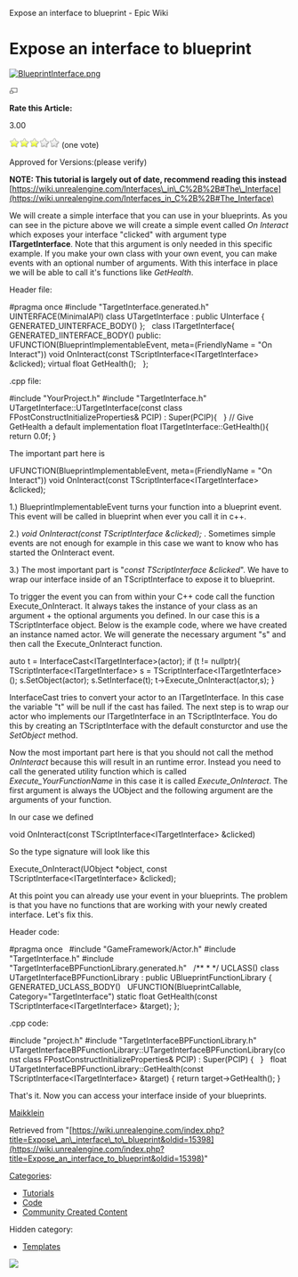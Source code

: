 Expose an interface to blueprint - Epic Wiki                    

Expose an interface to blueprint
================================

[![BlueprintInterface.png](https://d3ar1piqh1oeli.cloudfront.net/5/5a/BlueprintInterface.png/180px-BlueprintInterface.png)](/File:BlueprintInterface.png)

[![](/skins/common/images/magnify-clip.png)](/File:BlueprintInterface.png "Enlarge")

**Rate this Article:**

3.00

![](/extensions/VoteNY/images/star_on.gif)![](/extensions/VoteNY/images/star_on.gif)![](/extensions/VoteNY/images/star_on.gif)![](/extensions/VoteNY/images/star_off.gif)![](/extensions/VoteNY/images/star_off.gif) (one vote)

Approved for Versions:(please verify)

  
**NOTE: This tutorial is largely out of date, recommend reading this instead** [https://wiki.unrealengine.com/Interfaces\_in\_C%2B%2B#The\_Interface](https://wiki.unrealengine.com/Interfaces_in_C%2B%2B#The_Interface)

  
We will create a simple interface that you can use in your blueprints. As you can see in the picture above we will create a simple event called _On Interact_ which exposes your interface "clicked" with argument type **ITargetInterface**. Note that this argument is only needed in this specific example. If you make your own class with your own event, you can make events with an optional number of arguments. With this interface in place we will be able to call it's functions like _GetHealth_.

Header file:

#pragma once
#include "TargetInterface.generated.h"
UINTERFACE(MinimalAPI)
class UTargetInterface :
	public UInterface
{
	GENERATED\_UINTERFACE\_BODY()
};
 
class ITargetInterface{
	GENERATED\_IINTERFACE\_BODY()
public:
	UFUNCTION(BlueprintImplementableEvent, meta\=(FriendlyName \= "On Interact"))
	void OnInteract(const TScriptInterface<ITargetInterface\> &clicked);
	virtual float GetHealth();
 
};

.cpp file:

#include "YourProject.h"
#include "TargetInterface.h"
 
UTargetInterface::UTargetInterface(const class FPostConstructInitializeProperties& PCIP) : Super(PCIP){
 
}
// Give GetHealth a default implementation
float ITargetInterface::GetHealth(){
	return 0.0f;
}

  
The important part here is

UFUNCTION(BlueprintImplementableEvent, meta\=(FriendlyName \= "On Interact"))
	void OnInteract(const TScriptInterface<ITargetInterface\> &clicked);

1.) BlueprintImplementableEvent turns your function into a blueprint event. This event will be called in blueprint when ever you call it in c++.

2.) _void OnInteract(const TScriptInterface<ITargetInterface> &clicked);_ . Sometimes simple events are not enough for example in this case we want to know who has started the OnInteract event.

3.) The most important part is "_const TScriptInterface<ITargetInterface> &clicked_". We have to wrap our interface inside of an TScriptInterface to expose it to blueprint.

To trigger the event you can from within your C++ code call the function Execute\_OnInteract. It always takes the instance of your class as an argument + the optional arguments you defined. In our case this is a TScriptInterface<ITargetInterface> object. Below is the example code, where we have created an instance named actor. We will generate the necessary argument "s" and then call the Execute\_OnInteract function.

auto t \= InterfaceCast<ITargetInterface\>(actor);
if (t !\= nullptr){		
	TScriptInterface<ITargetInterface\> s \= TScriptInterface<ITargetInterface\>();
	s.SetObject(actor);
        s.SetInterface(t);
	t\-\>Execute\_OnInteract(actor,s);
}

InterfaceCast tries to convert your actor to an ITargetInterface. In this case the variable "t" will be null if the cast has failed. The next step is to wrap our actor who implements our ITargetInterface in an TScriptInterface. You do this by creating an TScriptInterface with the default consturctor and use the _SetObject_ method.

Now the most important part here is that you should not call the method _OnInteract_ because this will result in an runtime error. Instead you need to call the generated utility function which is called _Execute\_YourFunctionName_ in this case it is called _Execute\_OnInteract_. The first argument is always the UObject and the following argument are the arguments of your function.

In our case we defined

void OnInteract(const TScriptInterface<ITargetInterface\> &clicked)

So the type signature will look like this

Execute\_OnInteract(UObject \*object, const TScriptInterface<ITargetInterface\> &clicked);

  
At this point you can already use your event in your blueprints. The problem is that you have no functions that are working with your newly created interface. Let's fix this.

Header code:

#pragma once
 
#include "GameFramework/Actor.h"
#include "TargetInterface.h"
#include "TargetInterfaceBPFunctionLibrary.generated.h"
 
/\*\*
 \* 
 \*/
UCLASS()
class UTargetInterfaceBPFunctionLibrary : public UBlueprintFunctionLibrary
{
	GENERATED\_UCLASS\_BODY()
 
	UFUNCTION(BlueprintCallable, Category\="TargetInterface")
	static float GetHealth(const TScriptInterface<ITargetInterface\> &target);
};

.cpp code:

#include "project.h"
#include "TargetInterfaceBPFunctionLibrary.h"
 
 
UTargetInterfaceBPFunctionLibrary::UTargetInterfaceBPFunctionLibrary(const class FPostConstructInitializeProperties& PCIP)
	: Super(PCIP)
{
 
}
 
float UTargetInterfaceBPFunctionLibrary::GetHealth(const TScriptInterface<ITargetInterface\> &target)
{
	return target\-\>GetHealth();
}

That's it. Now you can access your interface inside of your blueprints.

[Maikklein](/index.php?title=User:Maikklein&action=edit&redlink=1 "User:Maikklein (page does not exist)")

Retrieved from "[https://wiki.unrealengine.com/index.php?title=Expose\_an\_interface\_to\_blueprint&oldid=15398](https://wiki.unrealengine.com/index.php?title=Expose_an_interface_to_blueprint&oldid=15398)"

[Categories](/Special:Categories "Special:Categories"):

*   [Tutorials](/Category:Tutorials "Category:Tutorials")
*   [Code](/Category:Code "Category:Code")
*   [Community Created Content](/Category:Community_Created_Content "Category:Community Created Content")

Hidden category:

*   [Templates](/Category:Templates "Category:Templates")

  ![](https://tracking.unrealengine.com/track.png)
